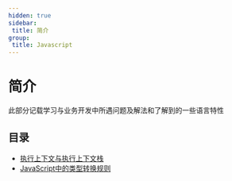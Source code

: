 ```yaml
---
hidden: true
sidebar:
 title: 简介
group:
 title: Javascript
---
```


# 简介

此部分记载学习与业务开发中所遇问题及解法和了解到的一些语言特性

## 目录
* [执行上下文与执行上下文栈](./runContextAndStack.md)
* [JavaScript中的类型转换规则](./typeConvert.md)